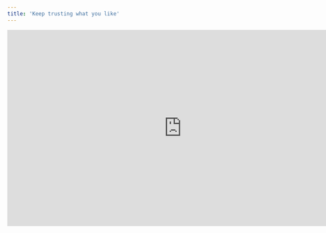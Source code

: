 ```yaml
---
title: 'Keep trusting what you like'
---
```


<iframe width="800" height="450" src="https://www.youtube.com/embed/o2dXByYaNts?rel=0&amp;controls=0" frameborder="0" allow="accelerometer; autoplay; encrypted-media; gyroscope; picture-in-picture" allowfullscreen></iframe>